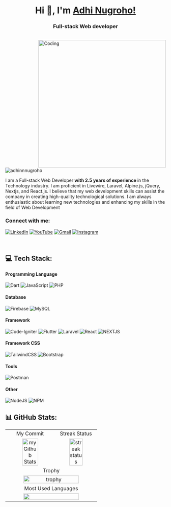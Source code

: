 <h1 align="center"> Hi 👋, I'm <a href="https://www.youtube.com/channel/UCHF6XCOb1Qa7IsiMEN1fGJw">Adhi Nugroho! </a></h1>
<h3 align="center">Full-stack Web developer</h3>

 <br />

<img align="right" alt="Coding" width="400" src="https://cdn.dribbble.com/users/1162077/screenshots/3848914/programmer.gif">

<p align="left"> <img src="https://komarev.com/ghpvc/?username=adhinnnugroho&label=Profile%20views&color=0e75b6&style=flat" alt="adhinnnugroho" /> </p>

I am a Full-stack Web Developer <b> with 2.5 years of experience </b> in the Technology industry.
I am proficient in Livewire, Laravel, Alpine.js, jQuery, Nextjs, and React.js. I believe that my web development skills can assist the company in creating high-quality technological solutions. I am always enthusiastic about learning new technologies and enhancing my skills in the field of Web Development

<h3 align="left">Connect with me:</h3>

[![LinkedIn](https://img.shields.io/badge/LinkedIn-%230077B5.svg?logo=linkedin&logoColor=white)](https://www.linkedin.com/in/adhinnnugroho/)
[![YouTube](https://img.shields.io/badge/YouTube-%23FF0000.svg?logo=YouTube&logoColor=white)](https://www.youtube.com/channel/UCHF6XCOb1Qa7IsiMEN1fGJw)
[![Gmail](https://img.shields.io/badge/-Gmail-red?logo=gmail&logoColor=white)](mailto:adhinnnugroho@gmail.com)
[![Instagram](https://img.shields.io/badge/Instagram-%23E4405F.svg?logo=Instagram&logoColor=white)](https://instagram.com/adhinnnugroho)

<br />

## 💻 Tech Stack:

#### Programming Language

![Dart](https://img.shields.io/badge/dart-%230175C2.svg?style=for-the-badge&logo=dart&logoColor=white)
![JavaScript](https://img.shields.io/badge/javascript-%23323330.svg?style=for-the-badge&logo=javascript&logoColor=%23F7DF1E)
![PHP](https://img.shields.io/badge/php-%23777BB4.svg?style=for-the-badge&logo=php&logoColor=white)

#### Database

![Firebase](https://img.shields.io/badge/firebase-%23039BE5.svg?style=for-the-badge&logo=firebase)
![MySQL](https://img.shields.io/badge/mysql-%2300f.svg?style=for-the-badge&logo=mysql&logoColor=white)

#### Framework

![Code-Igniter](https://img.shields.io/badge/CodeIgniter-%23EF4223.svg?style=for-the-badge&logo=codeIgniter&logoColor=white)
![Flutter](https://img.shields.io/badge/Flutter-%2302569B.svg?style=for-the-badge&logo=Flutter&logoColor=white)
![Laravel](https://img.shields.io/badge/laravel-%23FF2D20.svg?style=for-the-badge&logo=laravel&logoColor=white)
![React](https://img.shields.io/badge/react-%2320232a.svg?style=for-the-badge&logo=react&logoColor=%2361DAFB)
![NEXTJS](https://img.shields.io/badge/next%20js-000000?style=for-the-badge&logo=nextdotjs&logoColor=white)

#### Framework CSS

![TailwindCSS](https://img.shields.io/badge/tailwindcss-%2338B2AC.svg?style=for-the-badge&logo=tailwind-css&logoColor=white)
![Bootstrap](https://img.shields.io/badge/bootstrap-%23563D7C.svg?style=for-the-badge&logo=bootstrap&logoColor=white)

#### Tools

![Postman](https://img.shields.io/badge/Postman-FF6C37?style=for-the-badge&logo=postman&logoColor=white)

#### Other

![NodeJS](https://img.shields.io/badge/node.js-6DA55F?style=for-the-badge&logo=node.js&logoColor=white)
![NPM](https://img.shields.io/badge/NPM-%23000000.svg?style=for-the-badge&logo=npm&logoColor=white)

## 📊 GitHub Stats:

<table style="width: 100%">
 <tbody>
  <tr>
   <td align="center">My Commit</td>
   <td align="center">Streak Status</td>
  </tr>
  <tr>
   <td align="center">
    <img height="60%" src="https://github-readme-stats-git-masterrstaa-rickstaa.vercel.app/api?username=adhinnnugroho&include_all_commits=true&count_private=true&show_icons=false&line_height=20&title_color=8815d6&text_color=A234EE&bg_color=0,000000,130F40" alt="my Github Stats" alt="Github stat language" />
   </td>
   <td align="center">
    <img height="60%" src="https://streak-stats.demolab.com/?user=adhinnnugroho&theme=dark" alt="streak status" />
   </td>
  </tr>
  <tr>
   <td align="center" colspan="2">
    Trophy
   </td>
  </tr>
  <tr>
   <td align="center" colspan="2">
    <img height="80%" src="https://github-profile-trophy.vercel.app/?username=adhinnnugroho&column=7&theme=onedark" alt="trophy" />
   </td>
  </tr>
  <tr>
   <td align="center" colspan="2">
    Most Used Languages
   </td>
  </tr>
  <tr>
   <td align="center" colspan="2">
     <img height="80%" src="https://github-readme-stats-git-masterrstaa-rickstaa.vercel.app/api/top-langs?username=adhinnnugroho&langs_count=8&show_icons=true&locale=en&layout=compact&theme=midnight-purple" />
   </td>
  </tr>
 </tbody>
</table>

<!--

## 💫 About Me:<br>



 <br />

## 🌐 Socials:



 <br />

## 📞 Contact:



 <br />

## 💻 Tech Stack:

#### Programming Language

![Dart](https://img.shields.io/badge/dart-%230175C2.svg?style=for-the-badge&logo=dart&logoColor=white)
![JavaScript](https://img.shields.io/badge/javascript-%23323330.svg?style=for-the-badge&logo=javascript&logoColor=%23F7DF1E)
![PHP](https://img.shields.io/badge/php-%23777BB4.svg?style=for-the-badge&logo=php&logoColor=white)



## 📊 GitHub Stats:

<table style="width: 100%">
 <tbody>
  <tr>
   <td align="center">Most Used Languages<td>
   <td align="center">Streak Status</td>
  </tr>
  <tr>
   <td align="center">
       <img height="60%" src="https://github-readme-stats-git-masterrstaa-rickstaa.vercel.app/api/top-langs?username=adhinnnugroho&langs_count=8&show_icons=true&locale=en&layout=compact&theme=midnight-purple" />
   </td>
   <td align="center">
    <img height="60%" src="https://streak-stats.demolab.com/?user=adhinnnugroho&theme=dark" alt="streak status" />
   </td>
  </tr>
  <tr>

  </tr>
 </tbody>
</table> -->
